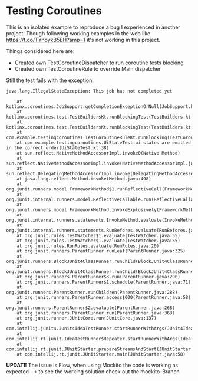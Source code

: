 # Testing Coroutines

This is an isolated example to reproduce a bug I experienced in another project.
Though following working examples in the web like https://t.co/TYnoykB5EH?amp=1 it's not working in this project.

Things considered here are:

* Created own TestCoroutineDispatcher to run coroutine tests blocking
* Created own TestCoroutineRule to override Main dispatcher

Still the test fails with the exception:
```
java.lang.IllegalStateException: This job has not completed yet

	at kotlinx.coroutines.JobSupport.getCompletionExceptionOrNull(JobSupport.kt:1189)
	at kotlinx.coroutines.test.TestBuildersKt.runBlockingTest(TestBuilders.kt:53)
	at kotlinx.coroutines.test.TestBuildersKt.runBlockingTest(TestBuilders.kt:78)
	at com.example.testingcoroutines.TestCoroutineRuleKt.runBlocking(TestCoroutineRule.kt:61)
	at com.example.testingcoroutines.UiStateTest.ui states are emitted in the correct order(UiStateTest.kt:38)
	at sun.reflect.NativeMethodAccessorImpl.invoke0(Native Method)
	at sun.reflect.NativeMethodAccessorImpl.invoke(NativeMethodAccessorImpl.java:62)
	at sun.reflect.DelegatingMethodAccessorImpl.invoke(DelegatingMethodAccessorImpl.java:43)
	at java.lang.reflect.Method.invoke(Method.java:498)
	at org.junit.runners.model.FrameworkMethod$1.runReflectiveCall(FrameworkMethod.java:50)
	at org.junit.internal.runners.model.ReflectiveCallable.run(ReflectiveCallable.java:12)
	at org.junit.runners.model.FrameworkMethod.invokeExplosively(FrameworkMethod.java:47)
	at org.junit.internal.runners.statements.InvokeMethod.evaluate(InvokeMethod.java:17)
	at org.junit.internal.runners.statements.RunBefores.evaluate(RunBefores.java:26)
	at org.junit.rules.TestWatcher$1.evaluate(TestWatcher.java:55)
	at org.junit.rules.TestWatcher$1.evaluate(TestWatcher.java:55)
	at org.junit.rules.RunRules.evaluate(RunRules.java:20)
	at org.junit.runners.ParentRunner.runLeaf(ParentRunner.java:325)
	at org.junit.runners.BlockJUnit4ClassRunner.runChild(BlockJUnit4ClassRunner.java:78)
	at org.junit.runners.BlockJUnit4ClassRunner.runChild(BlockJUnit4ClassRunner.java:57)
	at org.junit.runners.ParentRunner$3.run(ParentRunner.java:290)
	at org.junit.runners.ParentRunner$1.schedule(ParentRunner.java:71)
	at org.junit.runners.ParentRunner.runChildren(ParentRunner.java:288)
	at org.junit.runners.ParentRunner.access$000(ParentRunner.java:58)
	at org.junit.runners.ParentRunner$2.evaluate(ParentRunner.java:268)
	at org.junit.runners.ParentRunner.run(ParentRunner.java:363)
	at org.junit.runner.JUnitCore.run(JUnitCore.java:137)
	at com.intellij.junit4.JUnit4IdeaTestRunner.startRunnerWithArgs(JUnit4IdeaTestRunner.java:68)
	at com.intellij.rt.junit.IdeaTestRunner$Repeater.startRunnerWithArgs(IdeaTestRunner.java:33)
	at com.intellij.rt.junit.JUnitStarter.prepareStreamsAndStart(JUnitStarter.java:230)
	at com.intellij.rt.junit.JUnitStarter.main(JUnitStarter.java:58)
```

**UPDATE**
The issue is Flow, when using Mockito the code is working as expected --> to see the working solution check out the mockito-Branch